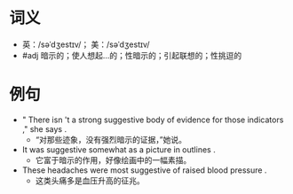 # 词义
- 英：/səˈdʒestɪv/； 美：/səˈdʒestɪv/
- #adj 暗示的；使人想起…的；性暗示的；引起联想的；性挑逗的
# 例句
- " There isn 't a strong suggestive body of evidence for those indicators ," she says .
	- “对那些迹象，没有强烈暗示的证据，”她说。
- It was suggestive somewhat as a picture in outlines .
	- 它富于暗示的作用，好像绘画中的一幅素描。
- These headaches were most suggestive of raised blood pressure .
	- 这类头痛多是血压升高的征兆。

